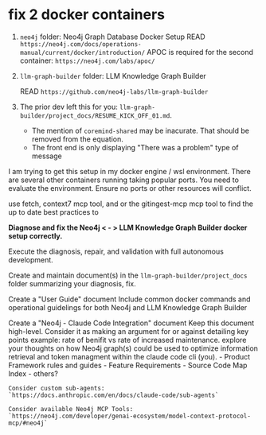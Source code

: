# fix 2 docker containers

1. `neo4j` folder: Neo4j Graph Database Docker Setup
    READ `https://neo4j.com/docs/operations-manual/current/docker/introduction/`
    APOC is required for the second container: `https://neo4j.com/labs/apoc/`
2. `llm-graph-builder` folder: LLM Knowledge Graph Builder

    READ `https://github.com/neo4j-labs/llm-graph-builder`

3. The prior dev left this for you: `llm-graph-builder/project_docs/RESUME_KICK_OFF_01.md`.
    - The mention of `coremind-shared` may be inacurate. That should be removed from the equation.
    - The front end is only displaying "There was a problem" type of message

I am trying to get this setup in my docker engine / wsl environment.
There are several other containers running taking popular ports.
You need to evaluate the environment. Ensure no ports or other resources will conflict.

use fetch, context7 mcp tool, and or the gitingest-mcp mcp tool to find the up to date best practices to 

**Diagnose and fix the Neo4j < - > LLM Knowledge Graph Builder docker setup correctly.**

Execute the diagnosis, repair, and validation with full autonomous development.

Create and maintain document(s) in the `llm-graph-builder/project_docs` folder summarizing your diagnosis, fix.

Create a "User Guide" document
    Include common docker commands and operational guidelings for both Neo4j and LLM Knowledge Graph Builder

Create a "Neo4j - Claude Code Integration" document
    Keep this document high-level.
    Consider it as making an argument for or against detailing key points
        example: rate of benifit vs rate of increased maintenance.
    explore your thoughts on how Neo4j graph(s) could be used to optimize information retrieval and token managment within the claude code cli (you).
        - Product Framework rules and guides
        - Feature Requirements
        - Source Code Map Index
        - others?

    Consider custom sub-agents: `https://docs.anthropic.com/en/docs/claude-code/sub-agents`

    Consider available Neo4j MCP Tools: `https://neo4j.com/developer/genai-ecosystem/model-context-protocol-mcp/#neo4j`

    

